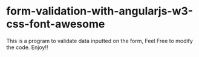 # form-validation-with-angularjs-w3-css-font-awesome

This is a program to validate data inputted on the form, Feel Free to modify the code. Enjoy!!
